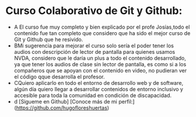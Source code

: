 # Curso Colaborativo de Git y Github:

- A El curso fue muy completo y bien explicado por el profe Josías,todo el contenido fue tan completo que considero que ha sido el mejor curso de Git y Github que he resivido.  
- BMi sugerencia para mejorar el curso solo sería el poder tener los audios con descripción de lector de pantalla para quienes usamos NVDA, considero que le daría un plus a todo el contenido desarrollado, ya que tener los audios de clase sin lector de pantalla, es como si a los compañeros que se apoyan con el contenido en video, no pudieran ver el código qque desarrolla el profesor. 
- CQuiero aplicarlo en todo el entorno de desarrollo web y de software, algún día quiero llegar a desarrollar contenidos de entorno inclusivo y accesible para toda la comunidad en condición de discapacidad.
- d [Sigueme en Github] [Conoce más de mi perfil:] (https://github.com/hugofloreshuertas)





